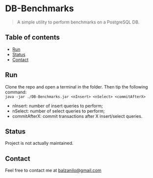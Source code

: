 # DB-Benchmarks
> A simple utility to perform benchmarks on a PostgreSQL DB.

## Table of contents
* [Run](#run)
* [Status](#status)
* [Contact](#contact)

## Run
Clone the repo and open a terminal in the folder. Then tip the following command:\
`java -jar ./DB-Benchmarks.jar <nInsert> <nSelect> <commitAfterX>`
* nInsert: number of insert queries to perform;
* nSelect: number of select queries to perform;
* commitAfterX: commit transactions after X insert/select queries.

## Status
Project is not actually maintained.

## Contact
Feel free to contact me at balzanilo@gmail.com
